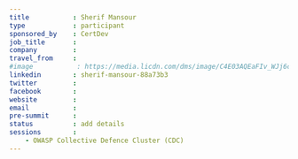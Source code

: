 ```yaml
---
title           : Sherif Mansour
type            : participant
sponsored_by    : CertDev
job_title       :
company         :
travel_from     :
#image           : https://media.licdn.com/dms/image/C4E03AQEaFIv_WJj6cA/profile-displayphoto-shrink_800_800/0?e=1532563200&v=beta&t=SpFjc7aE9F52KBw7LKdM0pzEeDCDB9b2kTlGz_KeOks
linkedin        : sherif-mansour-88a73b3
twitter         :
facebook        :
website         :
email           :
pre-summit      :
status          : add details
sessions        :
    - OWASP Collective Defence Cluster (CDC)
---
```


<!-- put more details about participant here -->
